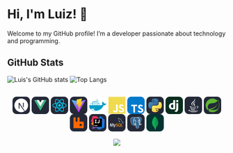 # Hi, I'm Luiz! 👋

Welcome to my GitHub profile! I’m a developer passionate about technology and programming.

## GitHub Stats

![Luis's GitHub stats](https://github-readme-stats.vercel.app/api?username=lmgaspa&show_icons=true&theme=radical)
![Top Langs](https://github-readme-stats.vercel.app/api/top-langs/?username=lmgaspa&layout=compact&theme=radical)

<div style="display: inline_block" align="center"><br>
  <img align="center" alt="NextJS" height="40" width="40" src="https://github.com/tandpfun/skill-icons/raw/main/icons/NextJS-Dark.svg">
  <img align="center" alt="Vue" height="40" width="40" src="https://github.com/tandpfun/skill-icons/raw/main/icons/VueJS-Dark.svg">
  <img align="center" alt="React" height="40" width="40" src="https://github.com/tandpfun/skill-icons/raw/main/icons/React-Dark.svg">
  <img align="center" alt="Vite" height="40" width="40" src=https://github.com/tandpfun/skill-icons/blob/main/icons/Vite-Dark.svg
  <img align="center" alt="Python" height="40" width="40" src= https://github.com/tandpfun/skill-icons/blob/main/icons/Bootstrap.svg
  <img align="center" alt="Python" height="40" width="40" src= https://github.com/tandpfun/skill-icons/blob/main/icons/TailwindCSS-Dark.svg
  <img align="center" alt="NodeJS" height="40" width="40" src="https://github.com/tandpfun/skill-icons/raw/main/icons/NodeJS-Dark.svg">
  <img align="center" alt="docker" height="40" width="40" src="https://raw.githubusercontent.com/devicons/devicon/master/icons/docker/docker-plain.svg">
  <img align="center" alt="Js" height="40" width="40" src="https://raw.githubusercontent.com/devicons/devicon/master/icons/javascript/javascript-plain.svg">
  <img align="center" alt="Ts" height="40" width="40" src="https://github.com/tandpfun/skill-icons/raw/main/icons/TypeScript.svg">
  <img align="center" alt="Python" height="40" width="40" src="https://github.com/tandpfun/skill-icons/raw/main/icons/Python-Dark.svg">
  <img align="center" alt="Python" height="40" width="40" src="https://github.com/tandpfun/skill-icons/raw/main/icons/Django.svg">
  <img align="center" alt="Python" height="40" width="40" src=https://github.com/tandpfun/skill-icons/raw/main/icons/Java-Dark.svg>
  <img align="center" alt="Python" height="40" width="40" src=https://github.com/tandpfun/skill-icons/raw/main/icons/Spring-Dark.svg>
  <img align="center" alt="Python" height="40" width="40" src=https://github.com/tandpfun/skill-icons/blob/main/icons/RabbitMQ-Dark.svg>
  <img align="center" alt="Python" height="40" width="40" src=https://github.com/tandpfun/skill-icons/blob/main/icons/Idea-Dark.svg>
  <img align="center" alt="Python" height="40" width="40" src=https://github.com/tandpfun/skill-icons/raw/main/icons/MySQL-Dark.svg>
  <img align="center" alt="Python" height="40" width="40" src=https://github.com/tandpfun/skill-icons/raw/main/icons/PostgreSQL-Dark.svg>
  <img align="center" alt="Python" height="40" width="40" src=https://github.com/tandpfun/skill-icons/raw/main/icons/MongoDB.svg>
</div>

<div style="display: inline_block" align="center"><br>
  <a href="https://www.linkedin.com/in/luiz-gasparetto-25a158257/"><img src="https://img.shields.io/badge/-LinkedIn-%230077B5?style=for-the-badge&logo=linkedin&logoColor=white"></a> 
</div>
